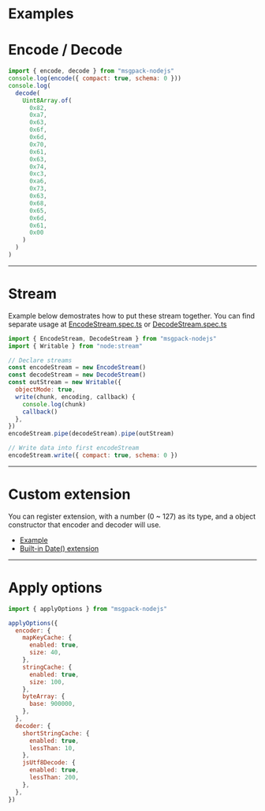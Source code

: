 # Examples

# Encode / Decode

```javascript
import { encode, decode } from "msgpack-nodejs"
console.log(encode({ compact: true, schema: 0 }))
console.log(
  decode(
    Uint8Array.of(
      0x82,
      0xa7,
      0x63,
      0x6f,
      0x6d,
      0x70,
      0x61,
      0x63,
      0x74,
      0xc3,
      0xa6,
      0x73,
      0x63,
      0x68,
      0x65,
      0x6d,
      0x61,
      0x00
    )
  )
)
```

---

# Stream

Example below demostrates how to put these stream together.
You can find separate usage at [EncodeStream.spec.ts](test/encode-stream.spec.ts) or [DecodeStream.spec.ts](test/decode-stream.spec.ts)

```javascript
import { EncodeStream, DecodeStream } from "msgpack-nodejs"
import { Writable } from "node:stream"

// Declare streams
const encodeStream = new EncodeStream()
const decodeStream = new DecodeStream()
const outStream = new Writable({
  objectMode: true,
  write(chunk, encoding, callback) {
    console.log(chunk)
    callback()
  },
})
encodeStream.pipe(decodeStream).pipe(outStream)

// Write data into first encodeStream
encodeStream.write({ compact: true, schema: 0 })
```

---

# Custom extension

You can register extension, with a number (0 ~ 127) as its type, and a object constructor that encoder and decoder will use.

- [Example](test/extension.spec.ts)
- [Built-in Date() extension](src/extensions/timestamp-extension.ts)

---

# Apply options

```javascript
import { applyOptions } from "msgpack-nodejs"

applyOptions({
  encoder: {
    mapKeyCache: {
      enabled: true,
      size: 40,
    },
    stringCache: {
      enabled: true,
      size: 100,
    },
    byteArray: {
      base: 900000,
    },
  },
  decoder: {
    shortStringCache: {
      enabled: true,
      lessThan: 10,
    },
    jsUtf8Decode: {
      enabled: true,
      lessThan: 200,
    },
  },
})
```
